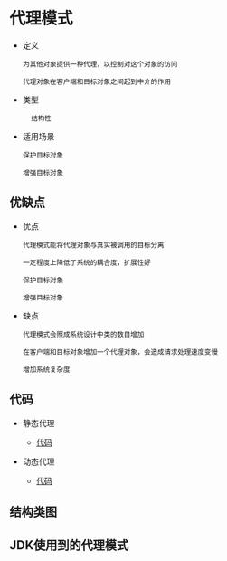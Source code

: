# 代理模式

- 定义

      为其他对象提供一种代理，以控制对这个对象的访问
      
      代理对象在客户端和目标对象之间起到中介的作用
      
- 类型

        结构性

- 适用场景

      保护目标对象
      
      增强目标对象
         
## 优缺点

- 优点

      代理模式能将代理对象与真实被调用的目标分离
      
      一定程度上降低了系统的耦合度，扩展性好
      
      保护目标对象
      
      增强目标对象

- 缺点

      代理模式会照成系统设计中类的数目增加
      
      在客户端和目标对象增加一个代理对象，会造成请求处理速度变慢
      
      增加系统复杂度
      
## 代码

- 静态代理
  
  - [代码](../../../src/main/java/xyz/zzyitj/demo/designpattern/structural/proxy/static)

- 动态代理

  - [代码](../../../src/main/java/xyz/zzyitj/demo/designpattern/structural/proxy/dynamic)

## 结构类图

## JDK使用到的代理模式


